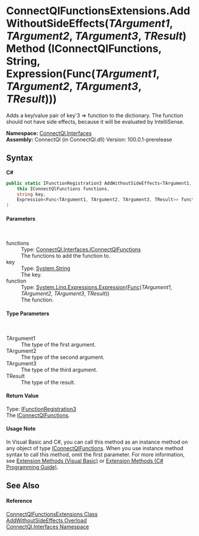 # ConnectQlFunctionsExtensions.AddWithoutSideEffects(*TArgument1*, *TArgument2*, *TArgument3*, *TResult*) Method (IConnectQlFunctions, String, Expression(Func(*TArgument1*, *TArgument2*, *TArgument3*, *TResult*)))
 

Adds a key/value pair of key'3 => function to the dictionary. The function should not have side effects, because it will be evaluated by IntelliSense.

**Namespace:**&nbsp;<a href="N_ConnectQl_Interfaces">ConnectQl.Interfaces</a><br />**Assembly:**&nbsp;ConnectQl (in ConnectQl.dll) Version: 100.0.1-prerelease

## Syntax

**C#**<br />
``` C#
public static IFunctionRegistration3 AddWithoutSideEffects<TArgument1, TArgument2, TArgument3, TResult>(
	this IConnectQlFunctions functions,
	string key,
	Expression<Func<TArgument1, TArgument2, TArgument3, TResult>> function
)

```


#### Parameters
&nbsp;<dl><dt>functions</dt><dd>Type: <a href="T_ConnectQl_Interfaces_IConnectQlFunctions">ConnectQl.Interfaces.IConnectQlFunctions</a><br />The functions to add the function to.</dd><dt>key</dt><dd>Type: <a href="http://msdn2.microsoft.com/en-us/library/s1wwdcbf" target="_blank">System.String</a><br />The key.</dd><dt>function</dt><dd>Type: <a href="http://msdn2.microsoft.com/en-us/library/bb335710" target="_blank">System.Linq.Expressions.Expression</a>(<a href="http://msdn2.microsoft.com/en-us/library/bb549430" target="_blank">Func</a>(*TArgument1*, *TArgument2*, *TArgument3*, *TResult*))<br />The function.</dd></dl>

#### Type Parameters
&nbsp;<dl><dt>TArgument1</dt><dd>The type of the first argument.</dd><dt>TArgument2</dt><dd>The type of the second argument.</dd><dt>TArgument3</dt><dd>The type of the third argument.</dd><dt>TResult</dt><dd>The type of the result.</dd></dl>

#### Return Value
Type: <a href="T_ConnectQl_Interfaces_IFunctionRegistration3">IFunctionRegistration3</a><br />The <a href="T_ConnectQl_Interfaces_IConnectQlFunctions">IConnectQlFunctions</a>.

#### Usage Note
In Visual Basic and C#, you can call this method as an instance method on any object of type <a href="T_ConnectQl_Interfaces_IConnectQlFunctions">IConnectQlFunctions</a>. When you use instance method syntax to call this method, omit the first parameter. For more information, see <a href="http://msdn.microsoft.com/en-us/library/bb384936.aspx">Extension Methods (Visual Basic)</a> or <a href="http://msdn.microsoft.com/en-us/library/bb383977.aspx">Extension Methods (C# Programming Guide)</a>.

## See Also


#### Reference
<a href="T_ConnectQl_Interfaces_ConnectQlFunctionsExtensions">ConnectQlFunctionsExtensions Class</a><br /><a href="Overload_ConnectQl_Interfaces_ConnectQlFunctionsExtensions_AddWithoutSideEffects">AddWithoutSideEffects Overload</a><br /><a href="N_ConnectQl_Interfaces">ConnectQl.Interfaces Namespace</a><br />